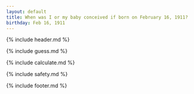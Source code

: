 ```yaml
---
layout: default
title: When was I or my baby conceived if born on February 16, 1911?
birthday: Feb 16, 1911
---
```


{% include header.md %}

{% include guess.md %}

{% include calculate.md %}

{% include safety.md %}

{% include footer.md %}



